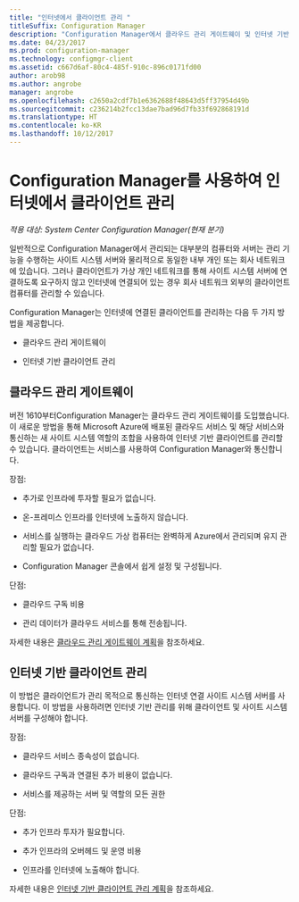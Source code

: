 ```yaml
---
title: "인터넷에서 클라이언트 관리 "
titleSuffix: Configuration Manager
description: "Configuration Manager에서 클라우드 관리 게이트웨이 및 인터넷 기반 클라이언트 관리를 사용하여 클라이언트를 관리하는 방법을 알아봅니다."
ms.date: 04/23/2017
ms.prod: configuration-manager
ms.technology: configmgr-client
ms.assetid: c667d6af-80c4-485f-910c-896c0171fd00
author: arob98
ms.author: angrobe
manager: angrobe
ms.openlocfilehash: c2650a2cdf7b1e6362688f48643d5ff37954d49b
ms.sourcegitcommit: c236214b2fcc13dae7bad96d7fb33f692868191d
ms.translationtype: HT
ms.contentlocale: ko-KR
ms.lasthandoff: 10/12/2017
---
```

# <a name="manage-clients-on-the-internet-with-configuration-manager"></a>Configuration Manager를 사용하여 인터넷에서 클라이언트 관리

*적용 대상: System Center Configuration Manager(현재 분기)*

일반적으로 Configuration Manager에서 관리되는 대부분의 컴퓨터와 서버는 관리 기능을 수행하는 사이트 시스템 서버와 물리적으로 동일한 내부 개인 또는 회사 네트워크에 있습니다. 그러나 클라이언트가 가상 개인 네트워크를 통해 사이트 시스템 서버에 연결하도록 요구하지 않고 인터넷에 연결되어 있는 경우 회사 네트워크 외부의 클라이언트 컴퓨터를 관리할 수 있습니다.

Configuration Manager는 인터넷에 연결된 클라이언트를 관리하는 다음 두 가지 방법을 제공합니다.

-   클라우드 관리 게이트웨이

-   인터넷 기반 클라이언트 관리

## <a name="cloud-management-gateway"></a>클라우드 관리 게이트웨이

버전 1610부터Configuration Manager는 클라우드 관리 게이트웨이를 도입했습니다. 이 새로운 방법을 통해 Microsoft Azure에 배포된 클라우드 서비스 및 해당 서비스와 통신하는 새 사이트 시스템 역할의 조합을 사용하여 인터넷 기반 클라이언트를 관리할 수 있습니다. 클라이언트는 서비스를 사용하여 Configuration Manager와 통신합니다.

장점:

-   추가로 인프라에 투자할 필요가 없습니다.

-   온-프레미스 인프라를 인터넷에 노출하지 않습니다.

-   서비스를 실행하는 클라우드 가상 컴퓨터는 완벽하게 Azure에서 관리되며 유지 관리할 필요가 없습니다.

-   Configuration Manager 콘솔에서 쉽게 설정 및 구성됩니다.

단점:

-   클라우드 구독 비용

-   관리 데이터가 클라우드 서비스를 통해 전송됩니다.

자세한 내용은 [클라우드 관리 게이트웨이 계획](plan-cloud-management-gateway.md)을 참조하세요.

## <a name="internet-based-client-management"></a>인터넷 기반 클라이언트 관리

이 방법은 클라이언트가 관리 목적으로 통신하는 인터넷 연결 사이트 시스템 서버를 사용합니다. 이 방법을 사용하려면 인터넷 기반 관리를 위해 클라이언트 및 사이트 시스템 서버를 구성해야 합니다.

장점:

-   클라우드 서비스 종속성이 없습니다.

-   클라우드 구독과 연결된 추가 비용이 없습니다.

-   서비스를 제공하는 서버 및 역할의 모든 권한

단점:

-   추가 인프라 투자가 필요합니다.

-   추가 인프라의 오버헤드 및 운영 비용

-   인프라를 인터넷에 노출해야 합니다.

자세한 내용은 [인터넷 기반 클라이언트 관리 계획](plan-internet-based-client-management.md)을 참조하세요.
